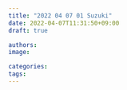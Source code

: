 ```yaml
---
title: "2022 04 07 01 Suzuki"
date: 2022-04-07T11:31:50+09:00
draft: true

authors: 
image: 

categories:
tags:
---
```


